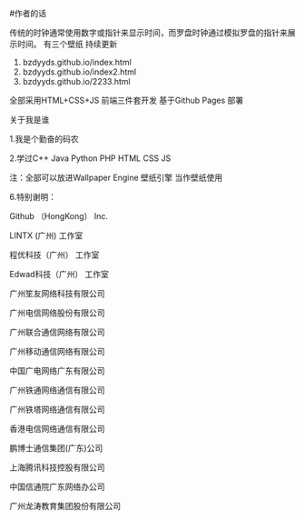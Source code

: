 #作者的话


传统的时钟通常使用数字或指针来显示时间，而罗盘时钟通过模拟罗盘的指针来展示时间。
有三个壁纸 持续更新
1. bzdyyds.github.io/index.html
2. bzdyyds.github.io/index2.html
3. bzdyyds.github.io/2233.html

全部采用HTML+CSS+JS 前端三件套开发
基于Github Pages 部署

关于我是谁

1.我是个勤奋的码农

2.学过C++ Java Python PHP HTML CSS JS

注：全部可以放进Wallpaper Engine 壁纸引擎 当作壁纸使用


6.特别谢明：

Github （HongKong）  Inc.

LINTX    (广州)   工作室 

程优科技（广州）  工作室 

Edwad科技（广州） 工作室

广州笙友网络科技有限公司 

广州电信网络股份有限公司 

广州联合通信网络有限公司 

广州移动通信网络有限公司 

中国广电网络广东有限公司 

广州铁通网络通信有限公司 

广州铁塔网络通信有限公司 

香港电信网络通信有限公司 

鹏博士通信集团(广东)公司 

上海腾讯科技控股有限公司 

中国信通院广东网络办公司 

广州龙涛教育集团股份有限公司 
